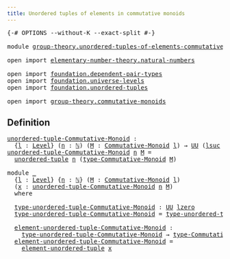 ```yaml
---
title: Unordered tuples of elements in commutative monoids
---
```


<pre class="Agda"><a id="77" class="Symbol">{-#</a> <a id="81" class="Keyword">OPTIONS</a> <a id="89" class="Pragma">--without-K</a> <a id="101" class="Pragma">--exact-split</a> <a id="115" class="Symbol">#-}</a>

<a id="120" class="Keyword">module</a> <a id="127" href="group-theory.unordered-tuples-of-elements-commutative-monoids.html" class="Module">group-theory.unordered-tuples-of-elements-commutative-monoids</a> <a id="189" class="Keyword">where</a>

<a id="196" class="Keyword">open</a> <a id="201" class="Keyword">import</a> <a id="208" href="elementary-number-theory.natural-numbers.html" class="Module">elementary-number-theory.natural-numbers</a>

<a id="250" class="Keyword">open</a> <a id="255" class="Keyword">import</a> <a id="262" href="foundation.dependent-pair-types.html" class="Module">foundation.dependent-pair-types</a>
<a id="294" class="Keyword">open</a> <a id="299" class="Keyword">import</a> <a id="306" href="foundation.universe-levels.html" class="Module">foundation.universe-levels</a>
<a id="333" class="Keyword">open</a> <a id="338" class="Keyword">import</a> <a id="345" href="foundation.unordered-tuples.html" class="Module">foundation.unordered-tuples</a>

<a id="374" class="Keyword">open</a> <a id="379" class="Keyword">import</a> <a id="386" href="group-theory.commutative-monoids.html" class="Module">group-theory.commutative-monoids</a>
</pre>
## Definition

<pre class="Agda"><a id="unordered-tuple-Commutative-Monoid"></a><a id="447" href="group-theory.unordered-tuples-of-elements-commutative-monoids.html#447" class="Function">unordered-tuple-Commutative-Monoid</a> <a id="482" class="Symbol">:</a>
  <a id="486" class="Symbol">{</a><a id="487" href="group-theory.unordered-tuples-of-elements-commutative-monoids.html#487" class="Bound">l</a> <a id="489" class="Symbol">:</a> <a id="491" href="Agda.Primitive.html#597" class="Postulate">Level</a><a id="496" class="Symbol">}</a> <a id="498" class="Symbol">(</a><a id="499" href="group-theory.unordered-tuples-of-elements-commutative-monoids.html#499" class="Bound">n</a> <a id="501" class="Symbol">:</a> <a id="503" href="elementary-number-theory.natural-numbers.html#1444" class="Datatype">ℕ</a><a id="504" class="Symbol">)</a> <a id="506" class="Symbol">(</a><a id="507" href="group-theory.unordered-tuples-of-elements-commutative-monoids.html#507" class="Bound">M</a> <a id="509" class="Symbol">:</a> <a id="511" href="group-theory.commutative-monoids.html#623" class="Function">Commutative-Monoid</a> <a id="530" href="group-theory.unordered-tuples-of-elements-commutative-monoids.html#487" class="Bound">l</a><a id="531" class="Symbol">)</a> <a id="533" class="Symbol">→</a> <a id="535" href="foundation-core.universe-levels.html#222" class="Primitive">UU</a> <a id="538" class="Symbol">(</a><a id="539" href="Agda.Primitive.html#780" class="Primitive">lsuc</a> <a id="544" href="Agda.Primitive.html#764" class="Primitive">lzero</a> <a id="550" href="Agda.Primitive.html#810" class="Primitive Operator">⊔</a> <a id="552" href="group-theory.unordered-tuples-of-elements-commutative-monoids.html#487" class="Bound">l</a><a id="553" class="Symbol">)</a>
<a id="555" href="group-theory.unordered-tuples-of-elements-commutative-monoids.html#447" class="Function">unordered-tuple-Commutative-Monoid</a> <a id="590" href="group-theory.unordered-tuples-of-elements-commutative-monoids.html#590" class="Bound">n</a> <a id="592" href="group-theory.unordered-tuples-of-elements-commutative-monoids.html#592" class="Bound">M</a> <a id="594" class="Symbol">=</a>
  <a id="598" href="foundation.unordered-tuples.html#1180" class="Function">unordered-tuple</a> <a id="614" href="group-theory.unordered-tuples-of-elements-commutative-monoids.html#590" class="Bound">n</a> <a id="616" class="Symbol">(</a><a id="617" href="group-theory.commutative-monoids.html#1089" class="Function">type-Commutative-Monoid</a> <a id="641" href="group-theory.unordered-tuples-of-elements-commutative-monoids.html#592" class="Bound">M</a><a id="642" class="Symbol">)</a>

<a id="645" class="Keyword">module</a> <a id="652" href="group-theory.unordered-tuples-of-elements-commutative-monoids.html#652" class="Module">_</a>
  <a id="656" class="Symbol">{</a><a id="657" href="group-theory.unordered-tuples-of-elements-commutative-monoids.html#657" class="Bound">l</a> <a id="659" class="Symbol">:</a> <a id="661" href="Agda.Primitive.html#597" class="Postulate">Level</a><a id="666" class="Symbol">}</a> <a id="668" class="Symbol">{</a><a id="669" href="group-theory.unordered-tuples-of-elements-commutative-monoids.html#669" class="Bound">n</a> <a id="671" class="Symbol">:</a> <a id="673" href="elementary-number-theory.natural-numbers.html#1444" class="Datatype">ℕ</a><a id="674" class="Symbol">}</a> <a id="676" class="Symbol">(</a><a id="677" href="group-theory.unordered-tuples-of-elements-commutative-monoids.html#677" class="Bound">M</a> <a id="679" class="Symbol">:</a> <a id="681" href="group-theory.commutative-monoids.html#623" class="Function">Commutative-Monoid</a> <a id="700" href="group-theory.unordered-tuples-of-elements-commutative-monoids.html#657" class="Bound">l</a><a id="701" class="Symbol">)</a>
  <a id="705" class="Symbol">(</a><a id="706" href="group-theory.unordered-tuples-of-elements-commutative-monoids.html#706" class="Bound">x</a> <a id="708" class="Symbol">:</a> <a id="710" href="group-theory.unordered-tuples-of-elements-commutative-monoids.html#447" class="Function">unordered-tuple-Commutative-Monoid</a> <a id="745" href="group-theory.unordered-tuples-of-elements-commutative-monoids.html#669" class="Bound">n</a> <a id="747" href="group-theory.unordered-tuples-of-elements-commutative-monoids.html#677" class="Bound">M</a><a id="748" class="Symbol">)</a>
  <a id="752" class="Keyword">where</a>

  <a id="761" href="group-theory.unordered-tuples-of-elements-commutative-monoids.html#761" class="Function">type-unordered-tuple-Commutative-Monoid</a> <a id="801" class="Symbol">:</a> <a id="803" href="foundation-core.universe-levels.html#222" class="Primitive">UU</a> <a id="806" href="Agda.Primitive.html#764" class="Primitive">lzero</a>
  <a id="814" href="group-theory.unordered-tuples-of-elements-commutative-monoids.html#761" class="Function">type-unordered-tuple-Commutative-Monoid</a> <a id="854" class="Symbol">=</a> <a id="856" href="foundation.unordered-tuples.html#1474" class="Function">type-unordered-tuple</a> <a id="877" href="group-theory.unordered-tuples-of-elements-commutative-monoids.html#706" class="Bound">x</a>

  <a id="882" href="group-theory.unordered-tuples-of-elements-commutative-monoids.html#882" class="Function">element-unordered-tuple-Commutative-Monoid</a> <a id="925" class="Symbol">:</a>
    <a id="931" href="group-theory.unordered-tuples-of-elements-commutative-monoids.html#761" class="Function">type-unordered-tuple-Commutative-Monoid</a> <a id="971" class="Symbol">→</a> <a id="973" href="group-theory.commutative-monoids.html#1089" class="Function">type-Commutative-Monoid</a> <a id="997" href="group-theory.unordered-tuples-of-elements-commutative-monoids.html#677" class="Bound">M</a>
  <a id="1001" href="group-theory.unordered-tuples-of-elements-commutative-monoids.html#882" class="Function">element-unordered-tuple-Commutative-Monoid</a> <a id="1044" class="Symbol">=</a>
    <a id="1050" href="foundation.unordered-tuples.html#2150" class="Function">element-unordered-tuple</a> <a id="1074" href="group-theory.unordered-tuples-of-elements-commutative-monoids.html#706" class="Bound">x</a>
</pre>